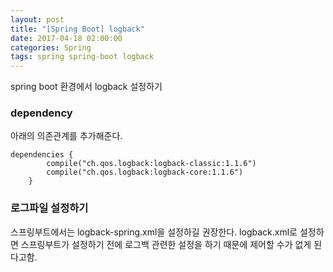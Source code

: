 ```yaml
---
layout: post
title: "[Spring Boot] logback"
date: 2017-04-18 02:00:00
categories: Spring
tags: spring spring-boot logback
---
```


spring boot 환경에서 logback 설정하기

### dependency 
아래의 의존관계를 추가해준다.
```
dependencies {
        compile("ch.qos.logback:logback-classic:1.1.6")
        compile("ch.qos.logback:logback-core:1.1.6")
    }
```

### 로그파일 설정하기
스프링부트에서는 logback-spring.xml을 설정하길 권장한다. logback.xml로 설정하면 스프링부트가 설정하기 전에 로그백 관련한 설정을 하기 때문에 제어할 수가 없게 된다고함.

